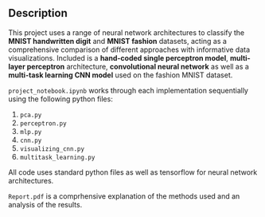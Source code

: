 # 

## Description

This project uses a range of neural network architectures to classify the **MNIST handwritten digit** and **MNIST fashion** datasets, acting as a comprehensive comparison of different approaches with informative data visualizations. Included is a **hand-coded single perceptron model**, **multi-layer perceptron** architecture, **convolutional neural network** as well as a **multi-task learning CNN model** used on the fashion MNIST dataset.

`project_notebook.ipynb` works through each implementation sequentially using the following python files:

1. `pca.py`
2. `perceptron.py`
3. `mlp.py`
4. `cnn.py`
5. `visualizing_cnn.py`
6. `multitask_learning.py`

All code uses standard python files as well as tensorflow for neural network architectures.

`Report.pdf` is a comprhensive explanation of the methods used and an analysis of the results.